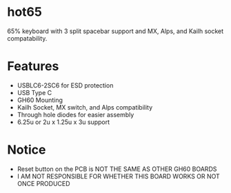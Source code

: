 # hot65
65% keyboard with 3 split spacebar support and MX, Alps, and Kailh socket compatability.

# Features
- USBLC6-2SC6 for ESD protection
- USB Type C
- GH60 Mounting
- Kailh Socket, MX switch, and Alps compatibility
- Through hole diodes for easier assembly
- 6.25u or 2u x 1.25u x 3u support

# Notice
- Reset button on the PCB is NOT THE SAME AS OTHER GH60 BOARDS
- I AM NOT RESPONSIBLE FOR WHETHER THIS BOARD WORKS OR NOT ONCE PRODUCED 
